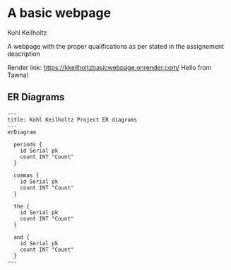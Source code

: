 # A basic webpage
Kohl Keilholtz

A webpage with the proper qualifications as per stated in the assignement description

Render link: https://kkeilholtzbasicwebpage.onrender.com/
Hello from Tawna!
## ER Diagrams

```mermaid
---
title: Kohl Keilholtz Project ER diagrams
---
erDiagram

  periods {
    id Serial pk
    count INT "Count"
  }

  commas {
    id Serial pk
    count INT "Count"
  }

  the {
    id Serial pk
    count INT "Count"
  }

  and {
    id Serial pk
    count INT "Count"
  }
---

